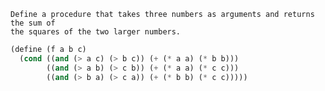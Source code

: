     Define a procedure that takes three numbers as arguments and returns the sum of
    the squares of the two larger numbers.

```scheme 
(define (f a b c)
  (cond ((and (> a c) (> b c)) (+ (* a a) (* b b)))
        ((and (> a b) (> c b)) (+ (* a a) (* c c)))
        ((and (> b a) (> c a)) (+ (* b b) (* c c)))))
```

